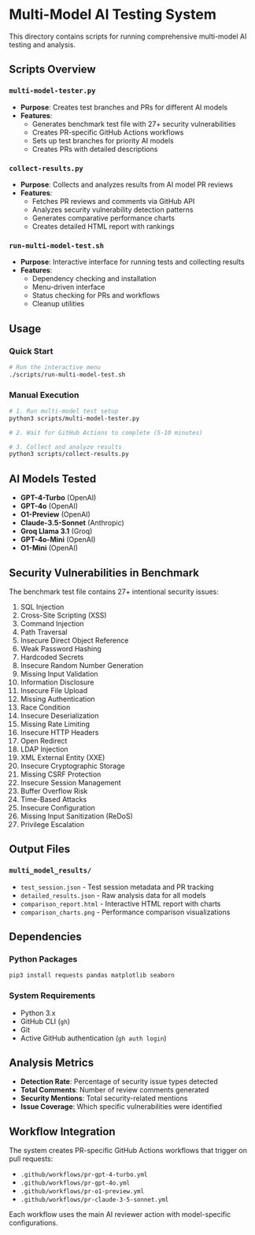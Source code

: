 # Multi-Model AI Testing System

This directory contains scripts for running comprehensive multi-model AI testing and analysis.

## Scripts Overview

### `multi-model-tester.py`
- **Purpose**: Creates test branches and PRs for different AI models
- **Features**: 
  - Generates benchmark test file with 27+ security vulnerabilities
  - Creates PR-specific GitHub Actions workflows
  - Sets up test branches for priority AI models
  - Creates PRs with detailed descriptions

### `collect-results.py`  
- **Purpose**: Collects and analyzes results from AI model PR reviews
- **Features**:
  - Fetches PR reviews and comments via GitHub API
  - Analyzes security vulnerability detection patterns  
  - Generates comparative performance charts
  - Creates detailed HTML report with rankings

### `run-multi-model-test.sh`
- **Purpose**: Interactive interface for running tests and collecting results
- **Features**:
  - Dependency checking and installation
  - Menu-driven interface
  - Status checking for PRs and workflows
  - Cleanup utilities

## Usage

### Quick Start
```bash
# Run the interactive menu
./scripts/run-multi-model-test.sh
```

### Manual Execution
```bash
# 1. Run multi-model test setup
python3 scripts/multi-model-tester.py

# 2. Wait for GitHub Actions to complete (5-10 minutes)

# 3. Collect and analyze results  
python3 scripts/collect-results.py
```

## AI Models Tested

- **GPT-4-Turbo** (OpenAI)
- **GPT-4o** (OpenAI) 
- **O1-Preview** (OpenAI)
- **Claude-3.5-Sonnet** (Anthropic)
- **Groq Llama 3.1** (Groq)
- **GPT-4o-Mini** (OpenAI)
- **O1-Mini** (OpenAI)

## Security Vulnerabilities in Benchmark

The benchmark test file contains 27+ intentional security issues:

1. SQL Injection
2. Cross-Site Scripting (XSS)
3. Command Injection  
4. Path Traversal
5. Insecure Direct Object Reference
6. Weak Password Hashing
7. Hardcoded Secrets
8. Insecure Random Number Generation
9. Missing Input Validation
10. Information Disclosure
11. Insecure File Upload
12. Missing Authentication
13. Race Condition
14. Insecure Deserialization
15. Missing Rate Limiting
16. Insecure HTTP Headers
17. Open Redirect
18. LDAP Injection
19. XML External Entity (XXE)
20. Insecure Cryptographic Storage
21. Missing CSRF Protection
22. Insecure Session Management
23. Buffer Overflow Risk
24. Time-Based Attacks
25. Insecure Configuration
26. Missing Input Sanitization (ReDoS)
27. Privilege Escalation

## Output Files

### `multi_model_results/`
- `test_session.json` - Test session metadata and PR tracking
- `detailed_results.json` - Raw analysis data for all models
- `comparison_report.html` - Interactive HTML report with charts
- `comparison_charts.png` - Performance comparison visualizations

## Dependencies

### Python Packages
```bash
pip3 install requests pandas matplotlib seaborn
```

### System Requirements
- Python 3.x
- GitHub CLI (`gh`)
- Git
- Active GitHub authentication (`gh auth login`)

## Analysis Metrics

- **Detection Rate**: Percentage of security issue types detected
- **Total Comments**: Number of review comments generated
- **Security Mentions**: Total security-related mentions
- **Issue Coverage**: Which specific vulnerabilities were identified

## Workflow Integration

The system creates PR-specific GitHub Actions workflows that trigger on pull requests:
- `.github/workflows/pr-gpt-4-turbo.yml`
- `.github/workflows/pr-gpt-4o.yml`
- `.github/workflows/pr-o1-preview.yml`
- `.github/workflows/pr-claude-3-5-sonnet.yml`

Each workflow uses the main AI reviewer action with model-specific configurations.